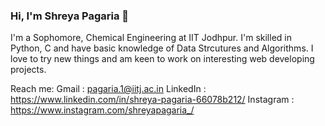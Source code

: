 ### Hi, I'm Shreya Pagaria 👋


I'm a Sophomore, Chemical Engineering at IIT Jodhpur. I'm skilled in Python, C and have basic knowledge of Data Strcutures and Algorithms. 
I love to try new things and am keen to work on interesting web developing projects.
 
 Reach me:
 Gmail : pagaria.1@iitj.ac.in 
 LinkedIn : https://www.linkedin.com/in/shreya-pagaria-66078b212/
 Instagram : https://www.instagram.com/shreyapagaria_/
  
  
